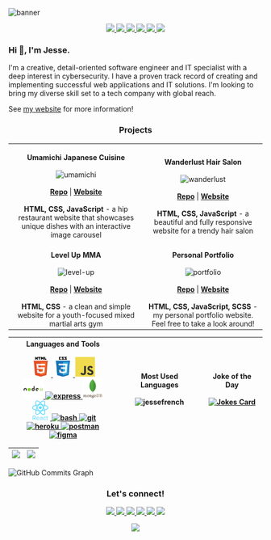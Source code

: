 ![banner](https://user-images.githubusercontent.com/106822556/178163588-1add26c0-c431-498a-8581-c8900716216b.png)

<p align='center'> <a href="https://jessefrenchdev.com" rel="nofollow"> <img src="https://img.shields.io/static/v1?label=|&amp;message=Website&amp;color=565656&amp;style=plastic&amp;logo=googlechrome&amp;logo-color=white" style="max-width: 100%;"> </a> <a href="https://linkedin.com/in/jessekfrench" rel="nofollow"><img src="https://img.shields.io/static/v1?label=|&amp;message=LinkedIn&amp;color=565656&amp;style=plastic&amp;logo=linkedin&amp;logo-color=white" style="max-width: 100%;"> </a> <a href="https://twitter.com/jesse__french" rel="nofollow"> <img src="https://img.shields.io/static/v1?label=|&amp;message=Twitter&amp;color=565656&amp;style=plastic&amp;logo=twitter&amp;logo-color=white" style="max-width: 100%;"> </a> <a href="https://angel.co/u/jessefrench" rel="nofollow"> <img src="https://img.shields.io/static/v1?label=|&amp;message=AngelList&amp;color=565656&amp;style=plastic&amp;logo=angellist&amp;logo-color=white" style="max-width: 100%;"> </a> <a href="mailto:frejes32@gmail.com" rel="nofollow"> <img src="https://img.shields.io/static/v1?label=|&amp;message=Email&amp;color=565656&amp;style=plastic&amp;logo=minutemailer&amp;logo-color=white" style="max-width: 100%;"> </a> <a href="https://drive.google.com/file/d/1YIR_qiOnVvr333XIEf1lfkF77eYz78Fp/view?usp=sharing" rel="nofollow"> <img src="https://img.shields.io/static/v1?label=|&amp;message=Resume&amp;color=565656&amp;style=plastic&amp;logo=readthedocs&amp;logo-color=white" style="max-width: 100%;"> </a> </p>

### Hi 👋, I'm Jesse.

I'm a creative, detail-oriented software engineer and IT specialist with a deep interest in cybersecurity. I have a proven track record of creating and implementing successful web applications and IT solutions. I'm looking to bring my diverse skill set to a tech company with global reach.

See [my website](https://jessefrenchdev.com) for more information!

<h3 align='center'>Projects</h3>

|       |       |
| :---: | :---: |
| <br> **Umamichi Japanese Cuisine** <br><br> ![umamichi](https://user-images.githubusercontent.com/106822556/179422173-07671655-5420-4cb6-8598-bb6bececbc9e.png) <br><br> **[Repo](https://https://github.com/jessefrench/umamichi)** \| **[Website](https://umamichi.netlify.app)** <br><br> **HTML, CSS, JavaScript** - a hip restaurant website that showcases unique dishes with an interactive image carousel | <br> **Wanderlust Hair Salon** <br><br> ![wanderlust](https://user-images.githubusercontent.com/106822556/179422182-32e79569-c205-4bce-a2c3-110d09644694.png) <br><br> **[Repo](https://https://github.com/jessefrench/wanderlust)** \| **[Website](https://wanderlustsalon.netlify.app)** <br><br> **HTML, CSS, JavaScript** - a beautiful and fully responsive website for a trendy hair salon |
| <br> **Level Up MMA** <br><br> ![level-up](https://user-images.githubusercontent.com/106822556/179422610-5e7e5ded-a7bd-49e2-aae4-cdcdbab0e5b3.png) <br><br> **[Repo](https://https://github.com/jessefrench/level-up)** \| **[Website](https://levelupmma.netlify.app)** <br><br> **HTML, CSS** - a clean and simple website for a youth-focused mixed martial arts gym | <br> **Personal Portfolio** <br><br> ![portfolio](https://user-images.githubusercontent.com/106822556/179422805-b5e896cf-67c1-4bea-9fe9-5b9dea1b0eab.png) <br><br> **[Repo](https://https://github.com/jessefrench/portfolio)** \| **[Website](https://jessefrenchdev.com)** <br><br> **HTML, CSS, JavaScript, SCSS** - my personal portfolio website. Feel free to take a look around! |

| Languages and Tools <br><br> <a href="https://www.w3.org/html/" target="_blank" rel="noreferrer"> <img src="https://raw.githubusercontent.com/devicons/devicon/master/icons/html5/html5-original-wordmark.svg" alt="html5" width="40" height="40"/> </a> <a href="https://www.w3schools.com/css/" target="_blank" rel="noreferrer"> <img src="https://raw.githubusercontent.com/devicons/devicon/master/icons/css3/css3-original-wordmark.svg" alt="css3" width="40" height="40"/> </a> <a href="https://developer.mozilla.org/en-US/docs/Web/JavaScript" target="_blank" rel="noreferrer"> <img src="https://raw.githubusercontent.com/devicons/devicon/master/icons/javascript/javascript-original.svg" alt="javascript" width="40" height="40"/> </a> <br> <a href="https://nodejs.org" target="_blank" rel="noreferrer"> <img src="https://raw.githubusercontent.com/devicons/devicon/master/icons/nodejs/nodejs-original-wordmark.svg" alt="nodejs" width="40" height="40"/> </a> <a href="https://expressjs.com" target="_blank" rel="noreferrer"> <img src="https://cdn.hdwebsoft.com/wp-content/uploads/2020/12/Express.png.webp" alt="express" width="40" height="40"/> </a> <a href="https://www.mongodb.com/" target="_blank" rel="noreferrer"> <img src="https://raw.githubusercontent.com/devicons/devicon/master/icons/mongodb/mongodb-original-wordmark.svg" alt="mongodb" width="40" height="40"/> </a> <br> <a href="https://reactjs.org/" target="_blank" rel="noreferrer"> <img src="https://raw.githubusercontent.com/devicons/devicon/master/icons/react/react-original-wordmark.svg" alt="react" width="40" height="40"/> </a> <a href="https://www.gnu.org/software/bash/" target="_blank" rel="noreferrer"> <img src="https://bashlogo.com/img/symbol/svg/full_colored_light.svg" alt="bash" width="40" height="40"/> </a> <a href="https://git-scm.com/" target="_blank" rel="noreferrer"> <img src="https://www.vectorlogo.zone/logos/git-scm/git-scm-icon.svg" alt="git" width="40" height="40"/> </a> <br> <a href="https://heroku.com" target="_blank" rel="noreferrer"> <img src="https://www.vectorlogo.zone/logos/heroku/heroku-icon.svg" alt="heroku" width="40" height="40"/> </a> <a href="https://postman.com" target="_blank" rel="noreferrer"> <img src="https://www.vectorlogo.zone/logos/getpostman/getpostman-icon.svg" alt="postman" width="40" height="40"/> </a> <a href="https://www.figma.com/" target="_blank" rel="noreferrer"> <img src="https://www.vectorlogo.zone/logos/figma/figma-icon.svg" alt="figma" width="40" height="40"/> </a> | Most Used Languages <br><br> <img src="https://github-readme-stats.vercel.app/api/top-langs?username=jessefrench&title_color=ffffff&amp;count_private=true&amp;text_color=ffffff&amp;icon_color=0891b2&amp;bg_color=1c1917&amp;hide_title=true&hide_border=true&show_icons=true&locale=en&layout=compact" alt="jessefrench" width="400" /> | Joke of the Day <br><br> <a href="https://readme-jokes.vercel.app"> <img src="https://readme-jokes.vercel.app/api?hideBorder&bgColor=%231c1917" alt="Jokes Card" width="400" /> </a> |
|:---:|:---:|:---:|

| <img src="https://github-readme-stats.vercel.app/api?username=jessefrench&amp;show_icons=true&amp;count_private=true&amp;title_color=0891b2&amp;text_color=ffffff&amp;icon_color=0891b2&amp;bg_color=1c1917&amp;hide_border=true&amp;show_icons=true" style="max-width: 100%;"> | <img src="https://github-readme-streak-stats.herokuapp.com/?user=jessefrench&amp;stroke=ffffff&amp;background=1c1917&amp;ring=0891b2&amp;fire=ff712a&amp;currStreakNum=ffffff&amp;currStreakLabel=0891b2&amp;sideNums=ffffff&amp;sideLabels=ffffff&amp;dates=ffffff&amp;hide_border=true" style="max-width: 100%;"> |
|:---:|:---:|

<img src="https://activity-graph.herokuapp.com/graph?username=jessefrench&amp;bg_color=1c1917&amp;color=ffffff&amp;line=0891b2&amp;point=ffffff&amp;area_color=1c1917&amp;area=true&amp;hide_border=true&amp;custom_title=GitHub%20Commits%20Graph" style="max-width: 100%;" alt="GitHub Commits Graph">

<h3 align='center'>Let's connect!</h3>

<p align='center'> <a href="https://jessefrenchdev.com" rel="nofollow"> <img src="https://img.shields.io/static/v1?label=|&amp;message=Website&amp;color=565656&amp;style=plastic&amp;logo=googlechrome&amp;logo-color=white" style="max-width: 100%;"> </a> <a href="https://linkedin.com/in/jessekfrench" rel="nofollow"><img src="https://img.shields.io/static/v1?label=|&amp;message=LinkedIn&amp;color=565656&amp;style=plastic&amp;logo=linkedin&amp;logo-color=white" style="max-width: 100%;"> </a> <a href="https://twitter.com/jesse__french" rel="nofollow"> <img src="https://img.shields.io/static/v1?label=|&amp;message=Twitter&amp;color=565656&amp;style=plastic&amp;logo=twitter&amp;logo-color=white" style="max-width: 100%;"> </a> <a href="https://angel.co/u/jessefrench" rel="nofollow"> <img src="https://img.shields.io/static/v1?label=|&amp;message=AngelList&amp;color=565656&amp;style=plastic&amp;logo=angellist&amp;logo-color=white" style="max-width: 100%;"> </a> <a href="mailto:frejes32@gmail.com" rel="nofollow"> <img src="https://img.shields.io/static/v1?label=|&amp;message=Email&amp;color=565656&amp;style=plastic&amp;logo=minutemailer&amp;logo-color=white" style="max-width: 100%;"> </a> <a href="https://drive.google.com/file/d/1YIR_qiOnVvr333XIEf1lfkF77eYz78Fp/view?usp=sharing" rel="nofollow"> <img src="https://img.shields.io/static/v1?label=|&amp;message=Resume&amp;color=565656&amp;style=plastic&amp;logo=readthedocs&amp;logo-color=white" style="max-width: 100%;"> </a> </p>
<div align='center'> <a href="https://www.codewars.com/users/jessefrench"> <img src="https://www.codewars.com/users/jessefrench/badges/large"> </a> </div>
